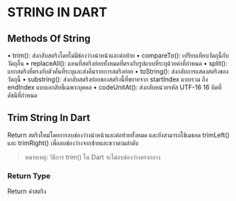 # STRING IN DART

## Methods Of String
•	trim(): ส่งกลับสตริงโดยไม่มีช่องว่างนำหน้าและต่อท้าย
  • compareTo(): เปรียบเทียบวัตถุนี้กับวัตถุอื่น
  • replaceAll(): แทนที่สตริงย่อยทั้งหมดที่ตรงกับรูปแบบที่ระบุด้วยค่าที่กำหนด
• split(): แยกสตริงที่ตรงกับตัวคั่นที่ระบุและส่งคืนรายการสตริงย่อย
• toString(): ส่งกลับการแสดงสตริงของวัตถุนี้
• substring(): ส่งกลับสตริงย่อยของสตริงนี้ที่ขยายจาก startIndex แบบรวม ถึง endIndex แบบเอกสิทธิ์เฉพาะบุคคล
• codeUnitAt(): ส่งกลับหน่วยรหัส UTF-16 16 บิตที่ดัชนีที่กำหนด

## Trim String In Dart

Return สตริงใหม่โดยการลบช่องว่างนำหน้าและต่อท้ายทั้งหมด และยังสามารถใช้เมธอด trimLeft() และ trimRight() เพื่อลบช่องว่างจากซ้ายและขวาตามลำดับ

> หมายเหตุ: วิธีการ trim() ใน Dart จะไม่ลบช่องว่างตรงกลาง

### Return Type
Return ค่าสตริง
